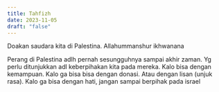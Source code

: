 ```yaml
---
title: Tahfizh
date: 2023-11-05
draft: "false"
---
```



Doakan saudara kita di Palestina.
Allahummanshur ikhwanana 

Perang di Palestina adlh pernah sesungguhnya sampai akhir zaman.
Yg perlu ditunjukkan adl keberpihakan kita pada mereka.
Kalo bisa dengan kemampuan. Kalo ga bisa bisa dengan donasi. Atau dengan lisan (unjuk rasa). Kalo ga bisa dengan hati, jangan sampai berpihak pada israel

